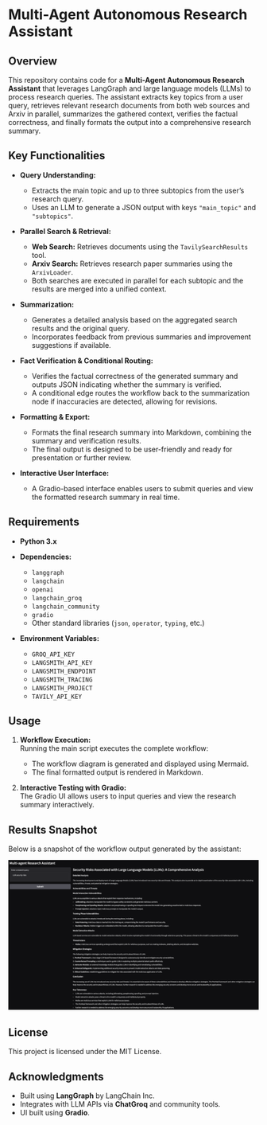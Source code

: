 # Multi-Agent Autonomous Research Assistant

## Overview

This repository contains code for a **Multi-Agent Autonomous Research Assistant** that leverages LangGraph and large language models (LLMs) to process research queries. The assistant extracts key topics from a user query, retrieves relevant research documents from both web sources and Arxiv in parallel, summarizes the gathered context, verifies the factual correctness, and finally formats the output into a comprehensive research summary.

## Key Functionalities

- **Query Understanding:**  
  - Extracts the main topic and up to three subtopics from the user’s research query.
  - Uses an LLM to generate a JSON output with keys `"main_topic"` and `"subtopics"`.

- **Parallel Search & Retrieval:**  
  - **Web Search:** Retrieves documents using the `TavilySearchResults` tool.
  - **Arxiv Search:** Retrieves research paper summaries using the `ArxivLoader`.
  - Both searches are executed in parallel for each subtopic and the results are merged into a unified context.

- **Summarization:**  
  - Generates a detailed analysis based on the aggregated search results and the original query.
  - Incorporates feedback from previous summaries and improvement suggestions if available.

- **Fact Verification & Conditional Routing:**  
  - Verifies the factual correctness of the generated summary and outputs JSON indicating whether the summary is verified.
  - A conditional edge routes the workflow back to the summarization node if inaccuracies are detected, allowing for revisions.

- **Formatting & Export:**  
  - Formats the final research summary into Markdown, combining the summary and verification results.
  - The final output is designed to be user-friendly and ready for presentation or further review.

- **Interactive User Interface:**  
  - A Gradio-based interface enables users to submit queries and view the formatted research summary in real time.

## Requirements

- **Python 3.x**
- **Dependencies:**
  - `langgraph`
  - `langchain`
  - `openai`
  - `langchain_groq`
  - `langchain_community`
  - `gradio`
  - Other standard libraries (`json`, `operator`, `typing`, etc.)

- **Environment Variables:**
  - `GROQ_API_KEY`
  - `LANGSMITH_API_KEY`
  - `LANGSMITH_ENDPOINT`
  - `LANGSMITH_TRACING`
  - `LANGSMITH_PROJECT`
  - `TAVILY_API_KEY`

## Usage

1. **Workflow Execution:**  
   Running the main script executes the complete workflow:
   - The workflow diagram is generated and displayed using Mermaid.
   - The final formatted output is rendered in Markdown.
  
2. **Interactive Testing with Gradio:**  
   The Gradio UI allows users to input queries and view the research summary interactively.

## Results Snapshot

Below is a snapshot of the workflow output generated by the assistant:

![Workflow Snapshot](/results/image.png)

## License

This project is licensed under the MIT License.

## Acknowledgments

- Built using **LangGraph** by LangChain Inc.
- Integrates with LLM APIs via **ChatGroq** and community tools.
- UI built using **Gradio**.
